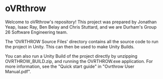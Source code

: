 # oVRthrow

Welcome to oVRthrow's repository! This project was prepared by Jonathan Yeap, Isaac Ray, Ben Belay and Chris Stuttard, and we are Durham's Group 26 Software Engineering team. 

The 'OVRTHROW Source Files' directory contains all the source code to run the project in Unity. This can then be used to make Unity Builds.

You can also run a Unity Build of the project directly by unzipping OVRTHROW_BUILD.zip, and running the OVRTHROW.exe application. For more information, see the "Quick start guide" in "Ovrthrow User Manual.pdf". 


